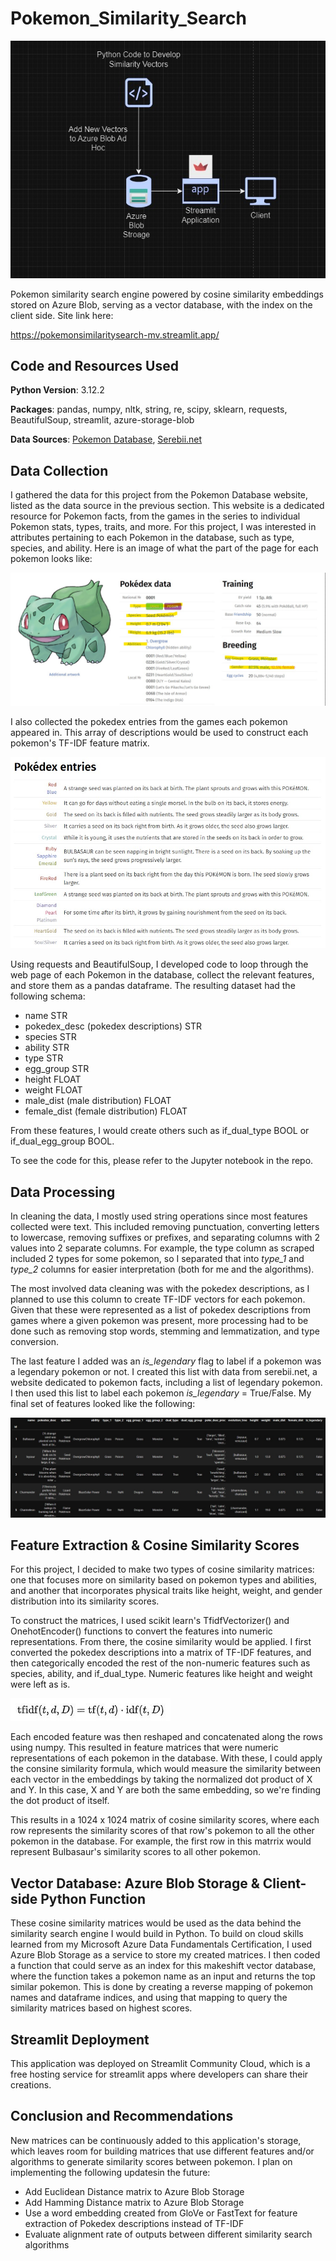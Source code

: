 # Pokemon_Similarity_Search

![alt text](https://github.com/MarcelinoV/Pokemon_Similarity_Search/blob/main/readme_images/app_flowchart.jpg "Flowchart of Application Components")

Pokemon similarity search engine powered by cosine similarity embeddings stored on Azure Blob, serving as a vector database, with the index on the client side. Site link here:

https://pokemonsimilaritysearch-mv.streamlit.app/

## Code and Resources Used

**Python Version**: 3.12.2

**Packages**: pandas, numpy, nltk, string, re, scipy, sklearn, requests, BeautifulSoup, streamlit, azure-storage-blob

**Data Sources**: [Pokemon Database](https://pokemondb.net/), [Serebii.net](https://www.serebii.net/pokemon/legendary.shtml)

## Data Collection

I gathered the data for this project from the Pokemon Database website, listed as the data source in the previous section. This website is a dedicated resource for Pokemon facts, from the games in the series to individual Pokemon stats, types, traits, and more. For this project, I was interested in attributes pertaining to each Pokemon in the database, such as type, species, and ability. Here is an image of what the part of the page for each pokemon looks like:

![alt text](https://github.com/MarcelinoV/Pokemon_Similarity_Search/blob/main/readme_images/sample_pokemon_db_img.jpg "Example view of webpage with features of interest highlighted")

I also collected the pokedex entries from the games each pokemon appeared in. This array of descriptions would be used to construct each pokemon's TF-IDF feature matrix.

![alt text](https://github.com/MarcelinoV/Pokemon_Similarity_Search/blob/main/readme_images/sample_pokedex_desc_img.jpg "Sample of pokedex entries for Bulbasaur")

Using requests and BeautifulSoup, I developed code to loop through the web page of each Pokemon in the database, collect the relevant features, and store them as a pandas dataframe. The resulting dataset had the following schema:

- name STR
- pokedex_desc (pokedex descriptions) STR
- species STR
- ability STR
- type STR
- egg_group STR
- height FLOAT
- weight FLOAT
- male_dist (male distribution) FLOAT
- female_dist (female distribution) FLOAT

From these features, I would create others such as if_dual_type BOOL or if_dual_egg_group BOOL.

To see the code for this, please refer to the Jupyter notebook in the repo.

## Data Processing

In cleaning the data, I mostly used string operations since most features collected were text. This included removing punctuation, converting letters to lowercase, removing suffixes or prefixes, and separating columns with 2 values into 2 separate columns. For example, the type column as scraped included 2 types for some pokemon, so I separated that into *type_1* and *type_2* columns for easier interpretation (both for me and the algorithms). 

The most involved data cleaning was with the pokedex descriptions, as I planned to use this column to create TF-IDF vectors for each pokemon. Given that these were represented as a list of pokedex descriptions from games where a given pokemon was present, more processing had to be done such as removing stop words, stemming and lemmatization, and type conversion.

The last feature I added was an *is_legendary* flag to label if a pokemon was a legendary pokemon or not. I created this list with data from serebii.net, a website dedicated to pokemon facts, including a list of legendary pokemon. I then used this list to label each pokemon *is_legendary* = True/False. My final set of features looked like the following:

![alt text](https://github.com/MarcelinoV/Pokemon_Similarity_Search/blob/main/readme_images/sample_view_of_final_dataset.jpg "final features for creating embeddings")

## Feature Extraction & Cosine Similarity Scores

For this project, I decided to make two types of cosine similarity matrices: one that focuses more on similarity based on pokemon types and abilities, and another that incorporates physical traits like height, weight, and gender distribution into its similarity scores.

To construct the matrices, I used scikit learn's TfidfVectorizer() and OnehotEncoder() functions to convert the features into numeric representations. From there, the cosine similarity would be applied. I first converted the pokedex descriptions into a matrix of TF-IDF features, and then categorically encoded the rest of the non-numeric features such as species, ability, and if_dual_type. Numeric features like height and weight were left as is.

![alt text](https://github.com/MarcelinoV/Pokemon_Similarity_Search/blob/main/readme_images/tfidf-formula.jpg "TF-IDF formula")

Each encoded feature was then reshaped and concatenated along the rows using numpy. This resulted in feature matrices that were numeric representations of each pokemon in the database. With these, I could apply the consine similarity formula, which would measure the similarity between each vector in the embeddings by taking the normalized dot product of X and Y. In this case, X and Y are both the same embedding, so we're finding the dot product of itself.

This results in a 1024 x 1024 matrix of cosine similarity scores, where each row represents the similarity scores of that row's pokemon to all the other pokemon in the database. For example, the first row in this matrrix would represent Bulbasaur's similarity scores to all other pokemon.

## Vector Database: Azure Blob Storage & Client-side Python Function

These cosine similarity matrices would be used as the data behind the similarity search engine I would build in Python. To build on cloud skills learned from my Microsoft Azure Data Fundamentals Certification, I used Azure Blob Storage as a service to store my created matrices. I then coded a function that could serve as an index for this makeshift vector database, where the function takes a pokemon name as an input and returns the top similar pokemon. This is done by creating a reverse mapping of pokemon names and dataframe indices, and using that mapping to query the similarity matrices based on highest scores.

## Streamlit Deployment

This application was deployed on Streamlit Community Cloud, which is a free hosting service for streamlit apps where developers can share their creations. 

## Conclusion and Recommendations

New matrices can be continuously added to this application's storage, which leaves room for building matrices that use different features and/or algorithms to generate similarity scores between pokemon. I plan on implementing the following updatesin the future:

- Add Euclidean Distance matrix to Azure Blob Storage
- Add Hamming Distance matrix to Azure Blob Storage
- Use a word embedding created from GloVe or FastText for feature extraction of Pokedex descriptions instead of TF-IDF
- Evaluate alignment rate of outputs between different similarity search algorithms


